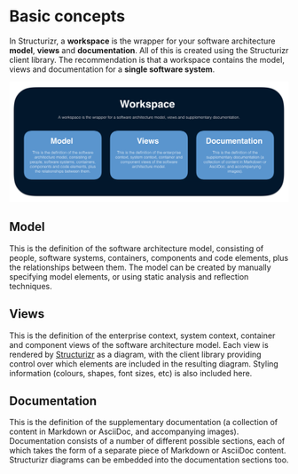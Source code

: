 # Basic concepts

In Structurizr, a __workspace__ is the wrapper for your software architecture __model__, __views__ and __documentation__. All of this is created using the Structurizr client library. The recommendation is that a workspace contains the model, views and documentation for a __single software system__.

![A summary of the basic concepts in Structurizr](images/basic-concepts.png)

## Model

This is the definition of the software architecture model, consisting of people, software systems, containers, components and code elements, plus the relationships between them. The model can be created by manually specifying model elements, or using static analysis and reflection techniques.

## Views

This is the definition of the enterprise context, system context, container and component views of the software architecture model. Each view is rendered by [Structurizr](structurizr.com) as a diagram, with the client library providing control over which elements are included in the resulting diagram. Styling information (colours, shapes, font sizes, etc) is also included here.

## Documentation

This is the definition of the supplementary documentation (a collection of content in Markdown or AsciiDoc, and accompanying images). Documentation consists of a number of different possible sections, each of which takes the form of a separate piece of Markdown or AsciiDoc content. Structurizr diagrams can be embedded into the documentation sections too.